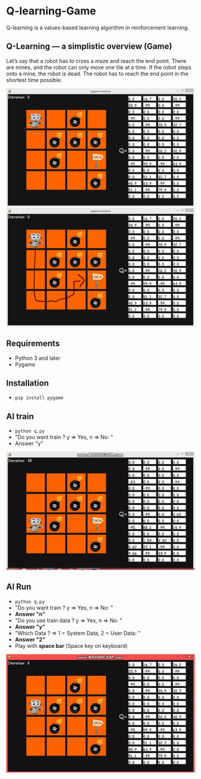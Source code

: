 # Q-learning-Game
Q-learning is a values-based learning algorithm in reinforcement learning.

## Q-Learning — a simplistic overview (Game)
Let’s say that a robot has to cross a maze and reach the end point. There are mines, and the robot can only move one tile at a time. If the robot steps onto a mine, the robot is dead. The robot has to reach the end point in the shortest time possible.
<p align="center">
  <img src="https://github.com/sertacyardimci/Q-learning-Game/blob/master/readme/game.jpg" title="Game">
  <img src="https://github.com/sertacyardimci/Q-learning-Game/blob/master/readme/example_route.jpg" title="Example Route">
</p>

## Requirements
* Python 3 and later
* Pygame

## Installation
* `pip install pygame`

## AI train
* `python q.py`
* "Do you want train ? y => Yes, n => No:  "
*  Answer "y"

<p align="center">
  <img src="https://github.com/sertacyardimci/Q-learning-Game/blob/master/readme/trainingAI.gif" title="Training AI">
</p>

 
## AI Run
* `python q.py`
* "Do you want train ? y => Yes, n => No:  "
*  **Answer "n"**
* "Do you use train data ? y => Yes, n => No:  "
*  **Answer "y"**
*  "Which Data ? => 1 = System Data, 2 = User Data:  "
*  **Answer "2"**
*  Play with **space bar** (Space key on keyboard)

<p align="center">
  <img src="https://github.com/sertacyardimci/Q-learning-Game/blob/master/readme/playingAI.gif" title="Playing AI">
</p>

